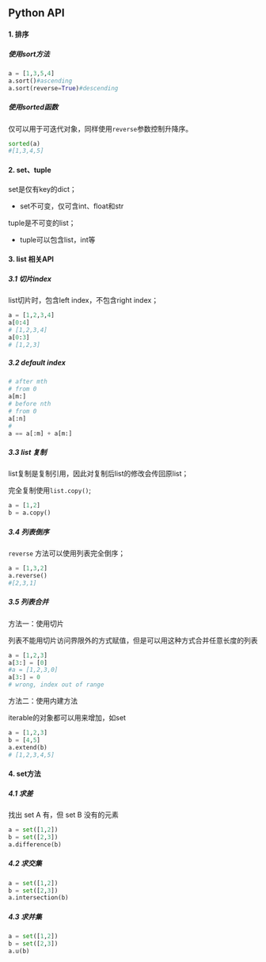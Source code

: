 ## Python API

#### 1. 排序

##### 使用sort方法

```python
a = [1,3,5,4]
a.sort()#ascending
a.sort(reverse=True)#descending
```

##### 使用sorted函数

仅可以用于可迭代对象，同样使用`reverse`参数控制升降序。

```python
sorted(a)
#[1,3,4,5]
```

#### 2. set、tuple

set是仅有key的dict；

- set不可变，仅可含int、float和str

tuple是不可变的list；

- tuple可以包含list，int等

#### 3. list 相关API

##### 3.1 切片index

list切片时，包含left index，不包含right index；

```python
a = [1,2,3,4]
a[0:4]
# [1,2,3,4]
a[0:3]
# [1,2,3]
```

##### 3.2 default index

```python
# after mth
# from 0
a[m:]
# before nth
# from 0
a[:n]
#
a == a[:m] + a[m:]
```

##### 3.3 list 复制

list复制是复制引用，因此对复制后list的修改会传回原list；

完全复制使用`list.copy()`;

```python
a = [1,2]
b = a.copy()
```

##### 3.4 列表倒序

`reverse` 方法可以使用列表完全倒序；

```python
a = [1,3,2]
a.reverse()
#[2,3,1]
```

##### 3.5 列表合并

方法一：使用切片

列表不能用切片访问界限外的方式赋值，但是可以用这种方式合并任意长度的列表

```python
a = [1,2,3]
a[3:] = [0]
#a = [1,2,3,0]
a[3:] = 0
# wrong, index out of range
```

方法二：使用内建方法

iterable的对象都可以用来增加，如set

```python
a = [1,2,3]
b = [4,5]
a.extend(b)
# [1,2,3,4,5]
```

#### 4. set方法

##### 4.1 求差

找出 set A 有，但 set B 没有的元素

```python
a = set([1,2])
b = set([2,3])
a.difference(b)
```

##### 4.2 求交集

```python
a = set([1,2])
b = set([2,3])
a.intersection(b)
```

##### 4.3 求并集

```python
a = set([1,2])
b = set([2,3])
a.u(b)
```



